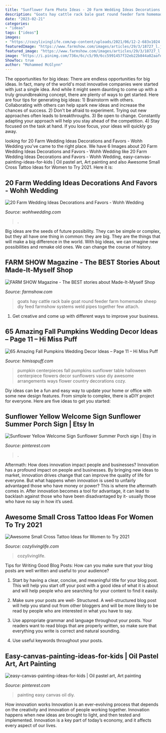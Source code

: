 ```yaml
---
title: "Sunflower Farm Photo Ideas - 20 Farm Wedding Ideas Decorations And Favors"
description: "Goats hay cattle rack bale goat round feeder farm homemade sheep diy feed farmshow systems weld pipes together few attach"
date: "2023-02-21"
categories:
- "ideas"
tags: ["ideas"]
images:
- "https://cozylivinglife.com/wp-content/uploads/2021/06/12-2-683x1024.jpg"
featuredImage: "https://www.farmshow.com/images/articles/29/3/18727_l.jpg"
featured_image: "https://www.farmshow.com/images/articles/29/3/18727_l.jpg"
image: "https://i.pinimg.com/736x/6c/c5/99/6cc5991457f32eb22b844a02aafdf509.jpg"
ShowToc: true
author: "Mohammed McGlynn"
---
```



The opportunities for big ideas:
There are endless opportunities for big ideas. In fact, many of the world's most innovative companies were started with just a single idea. And while it might seem daunting to come up with a truly groundbreaking concept, there are plenty of ways to get started. Here are four tips for generating big ideas: 1) Brainstorm with others. Collaborating with others can help spark new ideas and increase the chances of success. 2) Don't be afraid to experiment. Trying out new approaches often leads to breakthroughs. 3) Be open to change. Constantly adapting your approach will help you stay ahead of the competition. 4) Stay focused on the task at hand. If you lose focus, your ideas will quickly go away.

	

		
looking for 20 Farm Wedding Ideas Decorations and Favors - Wohh Wedding you've came to the right place. We have 6 Images about 20 Farm Wedding Ideas Decorations and Favors - Wohh Wedding like 20 Farm Wedding Ideas Decorations and Favors - Wohh Wedding, easy-canvas-painting-ideas-for-kids | Oil pastel art, Art painting and also Awesome Small Cross Tattoo Ideas for Women to Try 2021. Here it is:
		
    
## 20 Farm Wedding Ideas Decorations And Favors - Wohh Wedding

<img loading=lazy src="https://www.wohhwedding.com/wp-content/uploads/2016/04/Rustic-Farm-Wedding-Ideas-1-683x1024.jpg" onerror="this.onerror=null;this.src='https://tse1.mm.bing.net/th?id=OIP.aJhs-c0DrN7xrSRORsuSqAHaLG&amp;pid=15.1';" alt="20 Farm Wedding Ideas Decorations and Favors - Wohh Wedding">

_Source: wohhwedding.com_

>. 

	

Big ideas are the seeds of future possibility. They can be simple or complex, but they all have one thing in common: they are big. They are the things that will make a big difference in the world. With big ideas, we can imagine new possibilities and remake old ones. We can change the course of history.

    
## FARM SHOW Magazine - The BEST Stories About Made-It-Myself Shop

<img loading=lazy src="https://www.farmshow.com/images/articles/29/3/18727_l.jpg" onerror="this.onerror=null;this.src='https://tse3.mm.bing.net/th?id=OIP.wqdSA1YWo_VREdGdWc5mhwHaLH&amp;pid=15.1';" alt="FARM SHOW Magazine - The BEST stories about Made-It-Myself Shop">

_Source: farmshow.com_

>goats hay cattle rack bale goat round feeder farm homemade sheep diy feed farmshow systems weld pipes together few attach. 

	

1. Get creative and come up with different ways to improve your business.

    
## 65 Amazing Fall Pumpkins Wedding Decor Ideas – Page 11 – Hi Miss Puff

<img loading=lazy src="https://www.himisspuff.com/wp-content/uploads/2016/08/Sunflower-Pumpkin-Wedding-Centerpiece.jpg" onerror="this.onerror=null;this.src='https://tse4.mm.bing.net/th?id=OIP.P3FIpu6o0klxyHuKNelvJwHaLG&amp;pid=15.1';" alt="65 Amazing Fall Pumpkins Wedding Decor Ideas – Page 11 – Hi Miss Puff">

_Source: himisspuff.com_

>pumpkin centerpieces fall pumpkins sunflower table halloween centerpiece flowers decor sunflowers vase diy awesome arrangements ways flower country decorations cozy. 

	

Diy ideas can be a fun and easy way to update your home or office with some new design features. From simple to complex, there is aDIY project for everyone. Here are five ideas to get you started: 

    
## Sunflower Yellow Welcome Sign Sunflower Summer Porch Sign | Etsy In

<img loading=lazy src="https://i.pinimg.com/736x/6c/c5/99/6cc5991457f32eb22b844a02aafdf509.jpg" onerror="this.onerror=null;this.src='https://tse1.mm.bing.net/th?id=OIP.S7w04wdBiKs1FqsqhrLXqAHaPQ&amp;pid=15.1';" alt="Sunflower Yellow Welcome Sign Sunflower Summer Porch sign | Etsy in">

_Source: pinterest.com_

>. 

	

Aftermath: How does innovation impact people and businesses?
Innovation has a profound impact on people and businesses. By bringing new ideas to market, innovation drives change that can improve the quality of life for everyone. But what happens when innovation is used to unfairly advantaged those who have money or power? This is where the aftermath comes in. After innovation becomes a tool for advantage, it can lead to backlash against those who have been disadvantaged by it- usually those who have no say in how it’s used.

    
## Awesome Small Cross Tattoo Ideas For Women To Try 2021

<img loading=lazy src="https://cozylivinglife.com/wp-content/uploads/2021/06/12-2-683x1024.jpg" onerror="this.onerror=null;this.src='https://tse3.mm.bing.net/th?id=OIP.HYp0JURUXOsagQytpHmnCwHaLG&amp;pid=15.1';" alt="Awesome Small Cross Tattoo Ideas for Women to Try 2021">

_Source: cozylivinglife.com_

>cozylivinglife. 

	

Tips for Writing Good Blog Posts: How can you make sure that your blog posts are well written and useful to your audience?
1. Start by having a clear, concise, and meaningful title for your blog post. This will help you start off your post with a good idea of what it is about and will help people who are searching for your content to find it easily.
2. Make sure your posts are well- Structured. A well-structured blog post will help you stand out from other bloggers and will be more likely to be read by people who are interested in what you have to say.

3. Use appropriate grammar and language throughout your posts. Your readers want to read blogs that are properly written, so make sure that everything you write is correct and natural sounding.

4. Use useful keywords throughout your posts.

    
## Easy-canvas-painting-ideas-for-kids | Oil Pastel Art, Art Painting

<img loading=lazy src="https://i.pinimg.com/736x/53/bb/88/53bb88b62ca1e651f6f7a2cc3f008342.jpg" onerror="this.onerror=null;this.src='https://tse3.mm.bing.net/th?id=OIP.28PlYe9sq1xBsDQZGxbFpwHaJ6&amp;pid=15.1';" alt="easy-canvas-painting-ideas-for-kids | Oil pastel art, Art painting">

_Source: pinterest.com_

>painting easy canvas oil diy. 

	

How innovation works
Innovation is an ever-evolving process that depends on the creativity and innovation of people working together. Innovation happens when new ideas are brought to light, and then tested and implemented. Innovation is a key part of today’s economy, and it affects every aspect of our lives.

